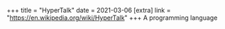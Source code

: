 +++
title = "HyperTalk"
date = 2021-03-06
[extra]
link = "https://en.wikipedia.org/wiki/HyperTalk"
+++
A programming language

